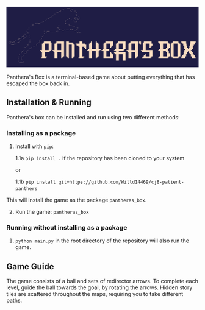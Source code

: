 ![Panthera's Box Logo][logo]

[logo]: img/PantherasBox.png "Panthera's Box"

Panthera's Box is a terminal-based game about putting everything that has escaped the box back in.

## Installation & Running

Panthera's box can be installed and run using two different methods:

### Installing as a package

1. Install with `pip`:

    1.1a `pip install .` if the repository has been cloned to your system

    or

    1.1b `pip install git+https://github.com/Willd14469/cj8-patient-panthers`

This will install the game as the package `pantheras_box`.

2. Run the game: `pantheras_box`

### Running without installing as a package

1. `python main.py` in the root directory of the repository will also run the game.

## Game Guide

The game consists of a ball and sets of redirector arrows. To complete each level, guide the ball towards the goal, by rotating the arrows. Hidden story tiles are scattered throughout the maps, requiring you to take different paths.
